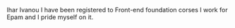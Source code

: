 Ihar Ivanou
I have been registered to Front-end foundation corses
I work for Epam and I pride myself on it.
